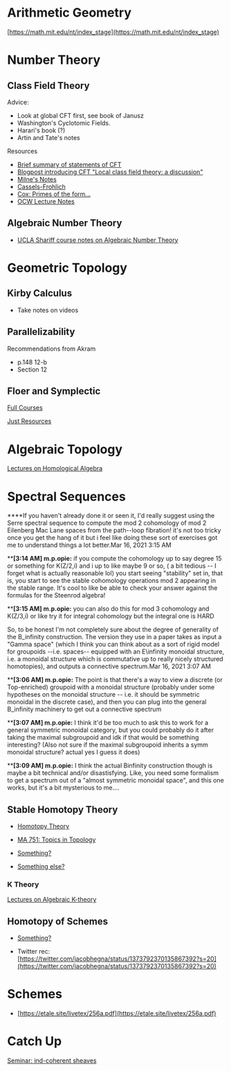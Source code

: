 
# Arithmetic Geometry

[https://math.mit.edu/nt/index_stage](https://math.mit.edu/nt/index_stage)

# Number Theory

## Class Field Theory

Advice:
- Look at global CFT first, see book of Janusz
- Washington's Cyclotomic Fields.
- Harari's book (?)
- Artin and Tate's notes

Resources

- [Brief summary of statements of CFT](https://math.mit.edu/~poonen/papers/cft.pdf)
- [Blogpost introducing CFT "Local class field theory: a discussion"](https://ayoucis.wordpress.com/2015/09/01/local-class-field-theory-a-discussion/)
- [Milne's Notes](https://www.jmilne.org/math/CourseNotes/CFT.pdf)
- [Cassels-Frohlich](https://www.math.arizona.edu/~cais/scans/Cassels-Frohlich-Algebraic_Number_Theory.pdf)
- [Cox: Primes of the form...](http://www.math.toronto.edu/~ila/Cox-Primes_of_the_form_x2+ny2.pdf)
- [OCW Lecture Notes](https://ocw.mit.edu/courses/mathematics/18-786-number-theory-ii-class-field-theory-spring-2016/lecture-notes/)

## Algebraic Number Theory
- [UCLA Shariff course notes on Algebraic Number Theory](https://www.math.ucla.edu/~sharifi/algnum.pdf)

# Geometric Topology

## Kirby Calculus

[](https://uga.view.usg.edu/d2l/home/2063522)

- Take notes on videos

## Parallelizability

Recommendations from Akram

- p.148 12-b
- Section 12

## Floer and Symplectic

[](https://math.berkeley.edu/~auroux/papers/lec-nantes.pdf)

[Full Courses](https://www.notion.so/Full-Courses-5c930f2023a3448aa43b6396e192c4b5)

[Just Resources](https://www.notion.so/Just-Resources-8d73c2c7b6374931a1e2fa27665e071f)

# Algebraic Topology

[Lectures on Homological Algebra](https://www.uwo.ca/math/faculty/jardine/courses/homalg/lectures_on_homological_algebra.html)

# Spectral Sequences

****If you haven't already done it or seen it, I'd really suggest using the Serre spectral sequence to compute the mod 2 cohomology of mod 2 Eilenberg Mac Lane spaces from the path--loop fibration! it's not too tricky once you get the hang of it but i feel like doing these sort of exercises got me to understand things a lot better.Mar 16, 2021 3:15 AM

****[3:14 AM] m.p.opie:** if you compute the cohomology up to say degree 15 or something for K(Z/2,i) and i up to like maybe 9 or so, ( a bit tedious -- I forget what is actually reasonable lol) you start seeing "stability" set in, that is, you start to see the stable cohomology operations mod 2 appearing in the stable range. It's cool to like be able to check your answer against the formulas for the Steenrod algebra!

****[3:15 AM] m.p.opie:** you can also do this for mod 3 cohomology and K(Z/3,i) or like try it for integral cohomology but the integral one is HARD

So, to be honest I'm not completely sure about the degree of generality of the B_infinity construction. The version they use in a paper takes as input a "Gamma space" (which I think you can think about as a sort of rigid model for groupoids --i.e. spaces-- equipped with an E\infinity monoidal structure, i.e. a monoidal structure which is commutative up to really nicely structured homotopies), and outputs a connective spectrum.Mar 16, 2021 3:07 AM

****[3:06 AM] m.p.opie:** The point is that there's a way to view a discrete (or Top-enriched) groupoid with a monoidal structure (probably under some hypotheses on the monoidal structure -- i.e. it should be symmetric monoidal in the discrete case), and then you can plug into the general B_infinity machinery to get out a connective spectrum

****[3:07 AM] m.p.opie:** I think it'd be too much to ask this to work for a general symmetric monoidal category, but you could probably do it after taking the maximal subgroupoid and idk if that would be something interesting? (Also not sure if the maximal subgroupoid inherits a symm monoidal structure? actual yes I guess it does)

****[3:09 AM] m.p.opie:** I think the actual Binfinity construction though is maybe a bit technical and/or disastisfying. Like, you need some formalism to get a spectrum out of a "almost symmetric monoidal space", and this one works, but it's a bit mysterious to me....


## Stable Homotopy Theory

- [Homotopy Theory](http://jardine.math.uwo.ca/HomTh/)

- [MA 751: Topics in Topology](http://www.ms.uky.edu/~kate/teaching/f19_751.html)

- [Something?](http://math.colorado.edu/topology/plan-spring2017.pdf)

- [Something else?](https://cpb-us-e1.wpmucdn.com/s.wayne.edu/dist/0/60/files/2019/11/Beaudry-PartI-annotated.pdf)

### K Theory

[Lectures on Algebraic K-theory](https://www.uwo.ca/math/faculty/jardine/courses/ktheory/ktheory.html)

## Homotopy of Schemes

- [Something?](http://people.math.harvard.edu/~gaitsgde/GL/)

- Twitter rec: [https://twitter.com/jacobhegna/status/1373792370135867392?s=20](https://twitter.com/jacobhegna/status/1373792370135867392?s=20)



# Schemes

- [https://etale.site/livetex/256a.pdf](https://etale.site/livetex/256a.pdf)




# Catch Up

[](https://etale.site/qual-syllabus.pdf)

[](https://etale.site/livetex/)

[Seminar: ind-coherent sheaves](http://people.math.harvard.edu/~yifei/indcoh.html)
